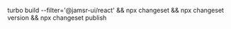turbo build --filter='@jamsr-ui/react' && npx changeset && npx changeset version && npx changeset publish
